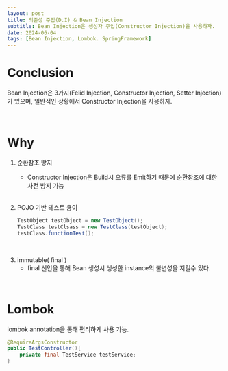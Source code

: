```yaml
---
layout: post
title: 의존성 주입(D.I) & Bean Injection
subtitle: Bean Injection은 생성자 주입(Constructor Injection)을 사용하자.
date: 2024-06-04
tags: [Bean Injection, Lombok. SpringFramework]
---
```


# Conclusion

Bean Injection은 3가지(Felid Injection, Constructor Injection, Setter Injection)가 있으며, 일반적인 상황에서 Constructor Injection을 사용하자.

<br>

# Why


1. 순환참조 방지
   - Constructor Injection은 Build시 오류를 Emit하기 때문에 순환참조에 대한 사전 방지 가능
<br><br>

2. POJO 기반 테스트 용이
    ```java
    TestObject testObject = new TestObject();
    TestClass testClsass = new TestClass(testObject);
    testClass.functionTest();
    ```
<br>

3. immutable( final )
   - final 선언을 통해 Bean 생성시 생성한 instance의 불변성을 지킬수 있다.

<br>
  
# Lombok
lombok annotation을 통해 편리하게 사용 가능.

```java
@RequireArgsConstructor
public TestController(){
    private final TestService testService;
}
```
